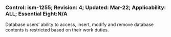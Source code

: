 ### Control: ism-1255; Revision: 4; Updated: Mar-22; Applicability: ALL; Essential Eight:N/A
<p>Database users’ ability to access, insert, modify and remove database contents is restricted based on their work duties.</p>